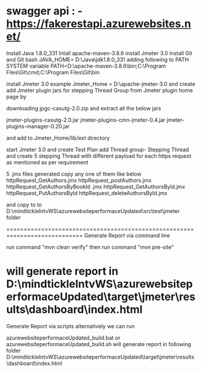 swagger api : - https://fakerestapi.azurewebsites.net/
============================================================================
Install Java 1.8.0_331
Intall apache-maven-3.8.6
install Jmeter 3.0
install Git and Git bash
JAVA_HOME= D:\Java\jdk1.8.0_331
adding following to PATH SYSTEM variable
PATH=D:\apache-maven-3.8.6\bin;C:\Program Files\Git\cmd;C:\Program Files\Git\bin

install Jmeter 3.0 
example  Jmeter_Home = D:\apache-jmeter-3.0
and create add Jmeter plugin jars for stepping Thread Group
from Jmeter plugin home page by

downloading jpgc-casutg-2.0.zip and extract all the below jars

jmeter-plugins-casutg-2.0.jar
jmeter-plugins-cmn-jmeter-0.4.jar
jmeter-plugins-manager-0.20.jar 

and add to Jmeter_Home/lib/ext directory

start Jmeter 3.0 and create Test Plan add Thread group- Stepping Thread and create 
5 stepping Thread with different payload for each  https request as mentioned as per requirement 

5 .jmx files generated copy any one of them like
below 
httpRequest_GetAuthors.jmx
httpRequest_postAuthors.jmx
httpRequest_GetAuthorsByBookId .jmx
httpRequest_GetAuthorsById.jmx
httpRequest_PutAuthorsById
httpRequest_deleteAuthorsById.jmx

and copy to 
to D:\mindtickleIntvWS\azurewebsiteperformaceUpdated\src\test\jmeter folder

============================================================================
Generate Report via command line

run command "mvn clean verify"
then 
run command "mvn pre-site"

will generate report in
D:\mindtickleIntvWS\azurewebsiteperformaceUpdated\target\jmeter\results\dashboard\index.html
============================================================================ 
Generate Report via scripts
alternatively we can run
 
azurewebsiteperformaceUpdated_build.bat or azurewebsiteperformaceUpdated_build.sh
will generate report in following folder
D:\mindtickleIntvWS\azurewebsiteperformaceUpdated\target\jmeter\results\dashboard\index.html
